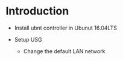 # Introduction

* Install ubnt controller in Ubunut 16.04LTS
* Setup USG

  * Change the default LAN network

